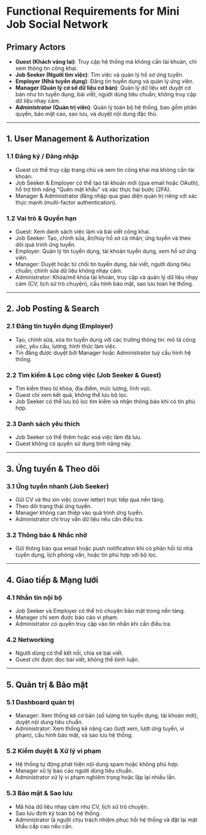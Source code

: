 # Functional Requirements for Mini Job Social Network

## Primary Actors

* **Guest (Khách vãng lai)**: Truy cập hệ thống mà không cần tài khoản, chỉ xem thông tin công khai.
* **Job Seeker (Người tìm việc)**: Tìm việc và quản lý hồ sơ ứng tuyển.
* **Employer (Nhà tuyển dụng)**: Đăng tin tuyển dụng và quản lý ứng viên.
* **Manager (Quản lý cơ sở dữ liệu cơ bản)**: Quản lý dữ liệu xét duyệt cơ bản như tin tuyển dụng, bài viết, người dùng tiêu chuẩn; không truy cập dữ liệu nhạy cảm.
* **Administrator (Quản trị viên)**: Quản lý toàn bộ hệ thống, bao gồm phân quyền, bảo mật cao, sao lưu, và duyệt nội dung đặc thù.

---

## 1. User Management & Authorization

### 1.1 Đăng ký / Đăng nhập

* Guest có thể truy cập trang chủ và xem tin công khai mà không cần tài khoản.
* Job Seeker & Employer có thể tạo tài khoản mới (qua email hoặc OAuth), hỗ trợ tính năng "Quên mật khẩu" và xác thực hai bước (2FA).
* Manager & Administrator đăng nhập qua giao diện quản trị riêng với xác thực mạnh (multi-factor authentication).

### 1.2 Vai trò & Quyền hạn

* Guest: Xem danh sách việc làm và bài viết công khai.
* Job Seeker: Tạo, chỉnh sửa, ẩn/hủy hồ sơ cá nhân; ứng tuyển và theo dõi quá trình ứng tuyển.
* Employer: Quản lý tin tuyển dụng, tài khoản tuyển dụng, xem hồ sơ ứng viên.
* Manager: Duyệt hoặc từ chối tin tuyển dụng, bài viết, người dùng tiêu chuẩn; chỉnh sửa dữ liệu không nhạy cảm.
* Administrator: Khóa/mở khóa tài khoản, truy cập và quản lý dữ liệu nhạy cảm (CV, lịch sử trò chuyện), cấu hình bảo mật, sao lưu toàn hệ thống.

---

## 2. Job Posting & Search

### 2.1 Đăng tin tuyển dụng (Employer)

* Tạo, chỉnh sửa, xóa tin tuyển dụng với các trường thông tin: mô tả công việc, yêu cầu, lương, hình thức làm việc.
* Tin đăng được duyệt bởi Manager hoặc Administrator tuỳ cấu hình hệ thống.

### 2.2 Tìm kiếm & Lọc công việc (Job Seeker & Guest)

* Tìm kiếm theo từ khóa, địa điểm, mức lương, lĩnh vực.
* Guest chỉ xem kết quả, không thể lưu bộ lọc.
* Job Seeker có thể lưu bộ lọc tìm kiếm và nhận thông báo khi có tin phù hợp.

### 2.3 Danh sách yêu thích

* Job Seeker có thể thêm hoặc xoá việc làm đã lưu.
* Guest không có quyền sử dụng tính năng này.

---

## 3. Ứng tuyển & Theo dõi

### 3.1 Ứng tuyển nhanh (Job Seeker)

* Gửi CV và thư xin việc (cover letter) trực tiếp qua nền tảng.
* Theo dõi trạng thái ứng tuyển.
* Manager không can thiệp vào quá trình ứng tuyển.
* Administrator chỉ truy vấn dữ liệu nếu cần điều tra.

### 3.2 Thông báo & Nhắc nhở

* Gửi thông báo qua email hoặc push notification khi có phản hồi từ nhà tuyển dụng, lịch phỏng vấn, hoặc tin phù hợp với bộ lọc.

---

## 4. Giao tiếp & Mạng lưới

### 4.1 Nhắn tin nội bộ

* Job Seeker và Employer có thể trò chuyện bảo mật trong nền tảng.
* Manager chỉ xem được báo cáo vi phạm.
* Administrator có quyền truy cập vào tin nhắn khi cần điều tra.

### 4.2 Networking

* Người dùng có thể kết nối, chia sẻ bài viết.
* Guest chỉ được đọc bài viết, không thể bình luận.

---

## 5. Quản trị & Bảo mật

### 5.1 Dashboard quản trị

* Manager: Xem thống kê cơ bản (số lượng tin tuyển dụng, tài khoản mới), duyệt nội dung tiêu chuẩn.
* Administrator: Xem thống kê nâng cao (lượt xem, lượt ứng tuyển, vi phạm), cấu hình bảo mật, và sao lưu hệ thống.

### 5.2 Kiểm duyệt & Xử lý vi phạm

* Hệ thống tự động phát hiện nội dung spam hoặc không phù hợp.
* Manager xử lý báo cáo người dùng tiêu chuẩn.
* Administrator xử lý vi phạm nghiêm trọng hoặc lặp lại nhiều lần.

### 5.3 Bảo mật & Sao lưu

* Mã hóa dữ liệu nhạy cảm như CV, lịch sử trò chuyện.
* Sao lưu định kỳ toàn bộ hệ thống.
* Administrator là người chịu trách nhiệm phục hồi hệ thống và đặt lại mật khẩu cấp cao nếu cần.
